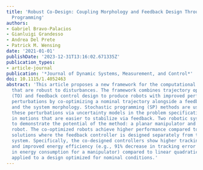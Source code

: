 ```yaml
---
title: 'Robust Co-Design: Coupling Morphology and Feedback Design Through Stochastic
  Programming'
authors:
- Gabriel Bravo-Palacios
- Gianluigi Grandesso
- Andrea Del Prete
- Patrick M. Wensing
date: '2021-01-01'
publishDate: '2023-12-31T13:16:02.671335Z'
publication_types:
- article-journal
publication: '*Journal of Dynamic Systems, Measurement, and Control*'
doi: 10.1115/1.4052463
abstract: 'This article proposes a new framework for the computational design of robots
  that are robust to disturbances. The framework combines trajectory optimization
  (TO) and feedback control design to produce robots with improved performance under
  perturbations by co-optimizing a nominal trajectory alongside a feedback policy
  and the system morphology. Stochastic programming (SP) methods are used to address
  these perturbations via uncertainty models in the problem specification, resulting
  in motions that are easier to stabilize via feedback. Two robotic systems serve
  to demonstrate the potential of the method: a planar manipulator and a jumping monopod
  robot. The co-optimized robots achieve higher performance compared to state-of-the-art
  solutions where the feedback controller is designed separately from the physical
  system. Specifically, the co-designed controllers show higher tracking accuracy
  and improved energy efficiency (e.g., 91% decrease in tracking error and ≈5% decrease
  in energy consumption for a manipulator) compared to linear quadratic regulator
  applied to a design optimized for nominal conditions.'
---
```

